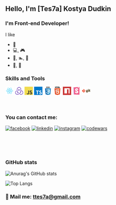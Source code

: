 ## Hello, I'm [Tes7a] Kostya Dudkin

### I'm Front-end Developer!

I like
-  🚗
-  💻, 🎮
- 🏃, 🏊, 🏀
- 🎼, 🎤

### Skills and Tools

<img algin="left" alt="React" width="26px" src="https://raw.githubusercontent.com/github/explore/80688e429a7d4ef2fca1e82350fe8e3517d3494d/topics/react/react.png"/>
<img algin="left" alt="Redux" width="26px" src="https://raw.githubusercontent.com/github/explore/80688e429a7d4ef2fca1e82350fe8e3517d3494d/topics/redux/redux.png"/>
<img algin="left" alt="JS" width="26px" src="https://raw.githubusercontent.com/github/explore/80688e429a7d4ef2fca1e82350fe8e3517d3494d/topics/javascript/javascript.png"/>
<img algin="left" alt="TS" width="26px" src="https://raw.githubusercontent.com/github/explore/80688e429a7d4ef2fca1e82350fe8e3517d3494d/topics/typescript/typescript.png"/>
<img algin="left" alt="CSS" width="26px" src="https://raw.githubusercontent.com/github/explore/80688e429a7d4ef2fca1e82350fe8e3517d3494d/topics/css/css.png"/>
<img algin="left" alt="HTML5" width="26px" src="https://raw.githubusercontent.com/github/explore/80688e429a7d4ef2fca1e82350fe8e3517d3494d/topics/html/html.png"/>
<img algin="left" alt="NPM" width="26px" src="https://raw.githubusercontent.com/github/explore/80688e429a7d4ef2fca1e82350fe8e3517d3494d/topics/npm/npm.png"/>
<img algin="left" alt="Storybook" width="26px" src="https://raw.githubusercontent.com/github/explore/80688e429a7d4ef2fca1e82350fe8e3517d3494d/topics/storybook/storybook.png"/>
<img algin="left" alt="Git" width="26px" src="https://raw.githubusercontent.com/github/explore/80688e429a7d4ef2fca1e82350fe8e3517d3494d/topics/git/git.png"/>

<br />
<br />
<br />

### You can contact me: 

[<img algin="left" alt="facebook" width="90px" src="https://static.xx.fbcdn.net/rsrc.php/y8/r/dF5SId3UHWd.svg"/>][facebook]
[<img algin="left" alt="linkedin " width="40px" src="https://e7.pngegg.com/pngimages/957/416/png-clipart-social-media-computer-icons-logo-linkedin-social-media-angle-text-thumbnail.png"/>][linkedin]
[<img algin="left" alt="instagram" width="90px" src="https://www.instagram.com/static/images/web/mobile_nav_type_logo.png/735145cfe0a4.png"/>][instagram]
[<img algin="left" alt="codewars" width="250px" src="https://www.codewars.com/users/Tes7a/badges/large"/>][codewars]


[facebook]: https://www.facebook.com/profile.php?id=100017441050025
[linkedin]: https://www.linkedin.com/in/konstantin-dudkin-809a33222/
[instagram]: https://www.instagram.com/tes7a/
[codewars]: https://www.codewars.com/users/Tes7a

<br />
<br />
<br />

### GitHub stats
![Anurag's GitHub stats](https://github-readme-stats.vercel.app/api?username=tes7a&hide=stars,contribs&show_icons=true&theme=dracula)

![Top Langs](https://github-readme-stats.vercel.app/api/top-langs/?username=tes7a&layout=compact)

### 💌 Mail me: ttes7a@gmail.com